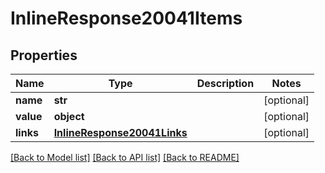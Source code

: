 # InlineResponse20041Items

## Properties
Name | Type | Description | Notes
------------ | ------------- | ------------- | -------------
**name** | **str** |  | [optional] 
**value** | **object** |  | [optional] 
**links** | [**InlineResponse20041Links**](InlineResponse20041Links.md) |  | [optional] 

[[Back to Model list]](../README.md#documentation-for-models) [[Back to API list]](../README.md#documentation-for-api-endpoints) [[Back to README]](../README.md)


